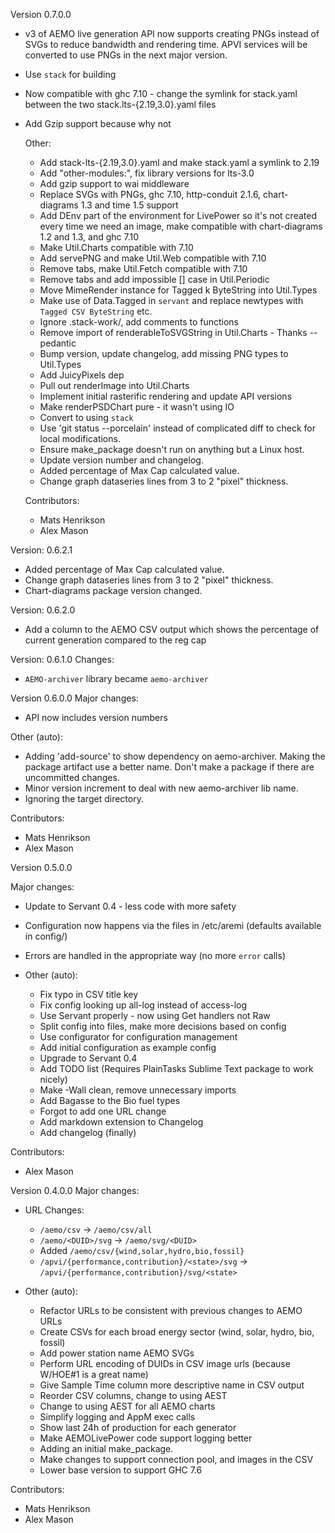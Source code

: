 Version 0.7.0.0
- v3 of AEMO live generation API now supports creating PNGs instead of SVGs to reduce bandwidth and rendering time. APVI services will be converted to use PNGs in the next major version.
- Use `stack` for building
- Now compatible with ghc 7.10 - change the symlink for stack.yaml between the two stack.lts-{2.19,3.0}.yaml files 
- Add Gzip support because why not

  Other:
  - Add stack-lts-{2.19,3.0}.yaml and make stack.yaml a symlink to 2.19
   - Add "other-modules:", fix library versions for lts-3.0
   - Add gzip support to wai middleware
   - Replace SVGs with PNGs, ghc 7.10, http-conduit 2.1.6, chart-diagrams 1.3 and time 1.5 support
   - Add DEnv part of the environment for LivePower so it's not created every time we need an image, make compatible with chart-diagrams 1.2 and 1.3, and ghc 7.10
   - Make Util.Charts compatible with 7.10
   - Add servePNG and make Util.Web compatible with 7.10
   - Remove tabs, make Util.Fetch compatible with 7.10
   - Remove tabs and add impossible [] case in Util.Periodic
   - Move MimeRender instance for Tagged k ByteString into Util.Types
   - Make use of Data.Tagged in `servant` and replace newtypes with `Tagged CSV ByteString` etc.
   - Ignore .stack-work/, add comments to functions
   - Remove import of renderableToSVGString in Util.Charts - Thanks --pedantic
   - Bump version, update changelog, add missing PNG types to Util.Types
   - Add JuicyPixels dep
   - Pull out renderImage into Util.Charts
   - Implement initial rasterific rendering and update API versions
   - Make renderPSDChart pure - it wasn't using IO
   - Convert to using `stack`
   - Use 'git status --porcelain' instead of complicated diff to check for local modifications.
   - Ensure make_package doesn't run on anything but a Linux host.
   - Update version number and changelog.
   - Added percentage of Max Cap calculated value.
   - Change graph dataseries lines from 3 to 2 "pixel" thickness.

  Contributors:
   - Mats Henrikson
   - Alex Mason

Version: 0.6.2.1
- Added percentage of Max Cap calculated value.
- Change graph dataseries lines from 3 to 2 "pixel" thickness.
- Chart-diagrams package version changed.

Version: 0.6.2.0
- Add a column to the AEMO CSV output which shows the percentage of current generation compared to the reg cap

Version: 0.6.1.0
Changes:
- `AEMO-archiver` library became `aemo-archiver`

Version 0.6.0.0
Major changes:
- API now includes version numbers

Other (auto):
   - Adding 'add-source' to show dependency on aemo-archiver. Making the package artifact use a better name. Don't make a package if there are uncommitted changes.
   - Minor version increment to deal with new aemo-archiver lib name.
   - Ignoring the target directory.

  Contributors:
   - Mats Henrikson
   - Alex Mason


Version 0.5.0.0

Major changes:
- Update to Servant 0.4 - less code with more safety
- Configuration now happens via the files in /etc/aremi (defaults available in config/)
- Errors are handled in the appropriate way (no more `error` calls)

- Other (auto):
   - Fix typo in CSV title key
   - Fix config looking up all-log instead of access-log
   - Use Servant properly - now using Get handlers not Raw
   - Split config into files, make more decisions based on config
   - Use configurator for configuration management
   - Add initial configuration as example config
   - Upgrade to Servant 0.4
   - Add TODO list (Requires PlainTasks Sublime Text package to work nicely)
   - Make -Wall clean, remove unnecessary imports
   - Add Bagasse to the Bio fuel types
   - Forgot to add one URL change
   - Add markdown extension to Changelog
   - Add changelog (finally)

Contributors:
 - Alex Mason

Version 0.4.0.0
Major changes:
- URL Changes:
    - `/aemo/csv` -> `/aemo/csv/all`
    - `/aemo/<DUID>/svg` -> `/aemo/svg/<DUID>`
    - Added `/aemo/csv/{wind,solar,hydro,bio,fossil}`
    - `/apvi/{performance,contribution}/<state>/svg` -> `/apvi/{performance,contribution}/svg/<state>`

- Other (auto):
   - Refactor URLs to be consistent with previous changes to AEMO URLs
   - Create CSVs for each broad energy sector (wind, solar, hydro, bio, fossil)
   - Add power station name AEMO SVGs
   - Perform URL encoding of DUIDs in CSV image urls (because W/HOE#1 is a great name)
   - Give Sample Time column more descriptive name in CSV output
   - Reorder CSV columns, change to using AEST
   - Change to using AEST for all AEMO charts
   - Simplify logging and AppM exec calls
   - Show last 24h of production for each generator
   - Make AEMOLivePower code support logging better
   - Adding an initial make_package.
   - Make changes to support connection pool, and images in the CSV
   - Lower base version to support GHC 7.6

Contributors:
   - Mats Henrikson
   - Alex Mason

